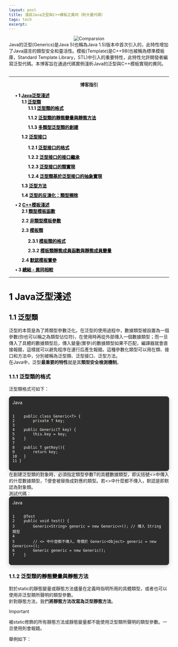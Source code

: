 ```yaml
---
layout: post
title: 淺談Java泛型與C++模板之異同（附大量代碼）
tags: tech
excerpt: 
---
```


<div align="center">
  <img src="{{ site.baseurl }}/images/Generics&Template/Comparison.png" alt="Comparsion"/>
</div>
Java的泛型(Generics)是Java 5(也稱為Java 1.5)版本中首次引入的，此特性增加了Java語言的類型安全和靈活性。模板(Template)是C++98(也被稱為標準模板庫，Standard Template Library，STL)中引入的重要特性，此特性允許開發者編寫泛型代碼。本博客旨在通過代碼實例淺析Java的泛型與C++模板實現的異同。<br/>
<br/>

---

<p align="center"><b>博客指引</b></p>
<head>
    <meta charset="UTF-8">
    <title>Navigation</title>
    <style>
        ul {
            font-weight: bold;
            list-style-type: none;
            padding-left: 20px;
        }
        li {
            margin-bottom: 10px;
        }
        li:first-of-type {
            font-weight: bold;
            color: black;
        }
        a {
            text-decoration: none;
            color: black;
        }
    </style>
</head>
<body>
    <ul>
        <li>
            • 1 <a href="#1"><u>Java泛型淺述</u></a>
            <ul>
                <li>
                    1.1 <a href="#1.1"><u>泛型類</u></a>
                    <ul>
                        <li>1.1.1 <a href="#1.1.1"><u>泛型類的格式</u></a></li>
                        <li>1.1.2 <a href="#1.1.2"><u>泛型類的靜態變量與靜態方法</u></a></li>
                        <li>1.1.3 <a href="#1.1.3"><u>多類型泛型類的創建</u></a></li>
                    </ul>
                </li>
                <li>1.2 <a href="#1.2"><u>泛型接口</u></a></li>
              <ul>
                <li>1.2.1 <a href="#1.2.1"><u>泛型接口的格式</u></a></li>
                <li>1.2.2 <a href="#1.2.2"><u>泛型接口的接口繼承</u></a></li>
                <li>1.2.3 <a href="#1.2.3"><u>泛型接口的類實現</u></a></li>
                <li>1.2.4 <a href="#1.2.4"><u>泛型類基於泛型接口的抽象實現</u></a></li>
              </ul>
              <li>1.3 <a href="#1.3"><u>泛型方法</u></a></li>
              <li>1.4 <a href="#1.4"><u>泛型的反演化：類型擦除</u></a></li>
            </ul>
        </li>
        <li>
            • 2 <a href="#"><u>C++模板淺述</u></a>
            <ul>
                <li>2.1 <a href="#2.1"><u>類型模板函數</u></a></li>
                <li>2.2 <a href="#2.2"><u>非類型模板參數</u></a></li>
                <li>2.3 <a href="#2.3"><u>模板類</u></a></li>
                <ul>
                    <li>2.3.1 <a href="#2.3.1"><u>模板類的格式</u></a></li>
                    <li>2.3.2 <a href="#2.3.2"><u>模板類靜態成員函數與靜態成員變量</u></a></li>
                </ul>
                <li>2.4 <a href="#2.4"><u>默認模板實參</u></a></li>
            </ul>
        </li>
        <li>• 3 <a href="#3"><u>總結 - 異同相較</u></a></li>
    </ul>
</body>

---

# <a id="1">1 Java泛型淺述</a>
## <a id="1.1">1.1 泛型類</a>
泛型的本質是為了將類型參數泛化。在泛型的使用過程中，數據類型被設置為一個參數(你也可以稱之為類型佔位符)，在使用時再從外部傳入一個數據類型；而一旦傳入了具體的數據類型后，傳入變量(實參)的數據類型如果不匹配，編譯器就會直接報錯，這樣就可以避免程序在運行后產生報錯。這種參數化類型可以用在類、接口和方法中，分別被稱為泛型類、泛型接口、泛型方法。<br/>
在Java中，泛型**最重要的特性**就是其**類型安全檢測機制**。<br/>
    
### <a id="1.1.1">1.1.1 泛型類的格式</a>
泛型類格式可如下：<br/>
<div class="pre-code-block">
        <div class="code-language">Java</div>
        <pre><code class="language-java">
1    public class Generic&lt;T&gt; { 
2        private T key;
3    
4    public Generic(T key) { 
5        this.key = key;
6    }
7    
8    public T getKey(){ 
9        return key;
10   }
11 }
</code></pre>
    </div>
在創建泛型類的對象時，必須指定類型參數T的具體數據類型，即尖括號<>中傳入的什麼數據類型，T便會被替換成對應的類型。若<>中什麼都不傳入，默認是<Object>即默認為對象類。<br/>
測試代碼：<br/>
<div class="pre-code-block">
<div class="code-language">Java</div>
<pre><code class="language-java">
1    @Test
2    public void test() {
3        Generic&lt;String&gt; generic = new Generic&lt;&gt;(); // 傳入 String 類型
4        
5        // &lt;&gt; 中什麼都不傳入，等價於 Generic&lt;Object&gt; generic = new Generic&lt;&gt;();
6        Generic generic = new Generic();
7    }
</code></pre>
    </div>

### <a id="1.1.2">1.1.2 泛型類的靜態變量與靜態方法</a>
對於static的靜態變量或靜態方法儘量在定義時指明所用的具體類型，或者也可以使用非泛型類所聲明的類型參數。<br/>
針對靜態方法，我們**將靜態方法改寫為泛型靜態方法**。<br/>
> [!IMPORTANT]
> 被static修飾的所有靜態方法或靜態變量都不能使用泛型類所聲明的類型參數。一旦使用則會報錯。<br/>

舉例如下：










<head>
    <!-- 其他头部信息 -->
    <link rel="stylesheet" href="https://cdn.jsdelivr.net/gh/highlightjs/cdn-release/build/styles/default.min.css">
    <script src="https://cdn.jsdelivr.net/gh/highlightjs/cdn-release/build/highlight.min.js"></script>
    <style>
        /* 自定义代码块样式 */
        .pre-code-block {
            background-color: #2d2d2d;
            /* 背景色 */
            border: 1px solid #444;
            /* 边框 */
            border-radius: 8px;
            /* 圆角 */
            padding: 10px;
            /* 内边距 */
            box-shadow: 0 4px 15px rgba(0, 0, 0, 0.2);
            /* 添加阴影效果 */
            overflow: auto;
            /* 溢出时显示滚动条 */
            color: #f8f8f2;
            /* 字体颜色 */
            max-height: 500px;
            /* 最大高度 */
            max-width: 100%;
            /* 最大宽度 */
            position: relative;
            /* 位置 */
        }

        /* 语言标示样式 */
        .code-language {
            position: absolute;
            /* 绝对定位 */
            top: 10px;
            left: 10px;
            background: #66d9ef;
            /* 背景颜色 */
            color: #282a36;
            /* 字体颜色 */
            padding: 5px 10px;
            /* 内边距 */
            border-radius: 4px;
            /* 圆角 */
            font-size: 1em;
            /* 字体大小 */
            font-family: Arial, sans-serif;
            /* 字体 */
            z-index: 1;
            /* 确保在其他内容之上 */
        }
    </style>
</head>

<body>
    <script>
        document.addEventListener('DOMContentLoaded', (event) => {
            document.querySelectorAll('code').forEach((block) => {
                hljs.highlightBlock(block);
            });
        });
    </script>
</body>

































